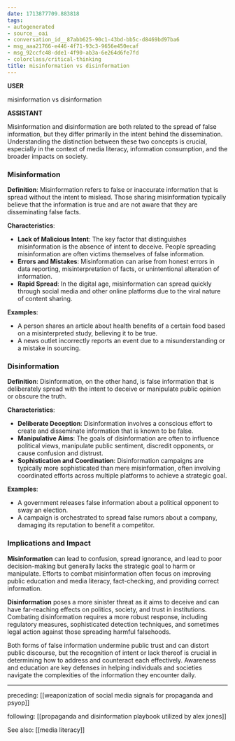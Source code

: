 ```yaml
---
date: 1713877709.883818
tags:
- autogenerated
- source__oai
- conversation_id__87abb625-90c1-43bd-bb5c-d8469bd97ba6
- msg_aaa21766-e446-4f71-93c3-9656e450ecaf
- msg_92ccfc48-dde1-4f90-ab3a-6e264d6fe7fd
- colorclass/critical-thinking
title: misinformation vs disinformation
---
```


**USER**

misinformation vs disinformation


**ASSISTANT**

Misinformation and disinformation are both related to the spread of false information, but they differ primarily in the intent behind the dissemination. Understanding the distinction between these two concepts is crucial, especially in the context of media literacy, information consumption, and the broader impacts on society.

### Misinformation

**Definition**: Misinformation refers to false or inaccurate information that is spread without the intent to mislead. Those sharing misinformation typically believe that the information is true and are not aware that they are disseminating false facts.

**Characteristics**:
- **Lack of Malicious Intent**: The key factor that distinguishes misinformation is the absence of intent to deceive. People spreading misinformation are often victims themselves of false information.
- **Errors and Mistakes**: Misinformation can arise from honest errors in data reporting, misinterpretation of facts, or unintentional alteration of information.
- **Rapid Spread**: In the digital age, misinformation can spread quickly through social media and other online platforms due to the viral nature of content sharing.

**Examples**:
- A person shares an article about health benefits of a certain food based on a misinterpreted study, believing it to be true.
- A news outlet incorrectly reports an event due to a misunderstanding or a mistake in sourcing.

### Disinformation

**Definition**: Disinformation, on the other hand, is false information that is deliberately spread with the intent to deceive or manipulate public opinion or obscure the truth.

**Characteristics**:
- **Deliberate Deception**: Disinformation involves a conscious effort to create and disseminate information that is known to be false.
- **Manipulative Aims**: The goals of disinformation are often to influence political views, manipulate public sentiment, discredit opponents, or cause confusion and distrust.
- **Sophistication and Coordination**: Disinformation campaigns are typically more sophisticated than mere misinformation, often involving coordinated efforts across multiple platforms to achieve a strategic goal.

**Examples**:
- A government releases false information about a political opponent to sway an election.
- A campaign is orchestrated to spread false rumors about a company, damaging its reputation to benefit a competitor.

### Implications and Impact

**Misinformation** can lead to confusion, spread ignorance, and lead to poor decision-making but generally lacks the strategic goal to harm or manipulate. Efforts to combat misinformation often focus on improving public education and media literacy, fact-checking, and providing correct information.

**Disinformation** poses a more sinister threat as it aims to deceive and can have far-reaching effects on politics, society, and trust in institutions. Combating disinformation requires a more robust response, including regulatory measures, sophisticated detection techniques, and sometimes legal action against those spreading harmful falsehoods.

Both forms of false information undermine public trust and can distort public discourse, but the recognition of intent or lack thereof is crucial in determining how to address and counteract each effectively. Awareness and education are key defenses in helping individuals and societies navigate the complexities of the information they encounter daily.


---

preceding: [[weaponization of social media signals for propaganda and psyop]]  


following: [[propaganda and disinformation playbook utilized by alex jones]]

See also: [[media literacy]]